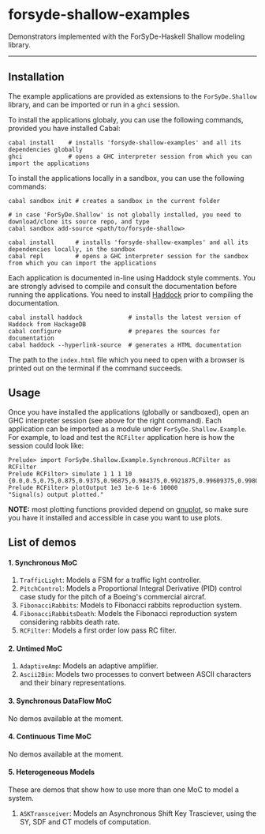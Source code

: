 forsyde-shallow-examples
========================

Demonstrators implemented with the ForSyDe-Haskell Shallow modeling library. 

----

Installation
------------

The example applications are provided as extensions to the `ForSyDe.Shallow` library, and can be imported or run in a `ghci` session. 

To install the applications globaly, you can use the following commands, provided you have installed Cabal:

    cabal install    # installs 'forsyde-shallow-examples' and all its dependencies globally
    ghci             # opens a GHC interpreter session from which you can import the applications
    
To install the applications locally in a sandbox, you can use the following commands:
    
    cabal sandbox init # creates a sandbox in the current folder
    
    # in case 'ForSyDe.Shallow' is not globally installed, you need to download/clone its source repo, and type
    cabal sandbox add-source <path/to/forsyde-shallow>
    
    cabal install      # installs 'forsyde-shallow-examples' and all its dependencies locally, in the sandbox
    cabal repl         # opens a GHC interpreter session for the sandbox from which you can import the applications

Each application is documented in-line using Haddock style comments. You are strongly advised to compile and consult the documentation before running the applications. You need to install [Haddock](https://www.haskell.org/haddock/) prior to compiling the documentation. 

    cabal install haddock             # installs the latest version of Haddock from HackageDB
    cabal configure                   # prepares the sources for documentation
    cabal haddock --hyperlink-source  # generates a HTML documentation
    
The path to the `index.html` file which you need to open with a browser is printed out on the terminal if the command succeeds.

Usage
-----

Once you have installed the applications (globally or sandboxed), open an GHC interpreter session (see above for the right command). Each application can be imported as a module under `ForSyDe.Shallow.Example`. For example, to load and test the `RCFilter` application here is how the session could look like:

    Prelude> import ForSyDe.Shallow.Example.Synchronous.RCFilter as RCFilter
    Prelude RCFilter> simulate 1 1 1 10
    {0.0,0.5,0.75,0.875,0.9375,0.96875,0.984375,0.9921875,0.99609375,0.998046875}
    Prelude RCFilter> plotOutput 1e3 1e-6 1e-6 10000
    "Signal(s) output plotted."

**NOTE:** most plotting functions provided depend on [gnuplot](http://www.gnuplot.info/), so make sure you have it installed and accessible in case you want to use plots.

List of demos
-------------

#### 1. Synchronous MoC

  1. `TrafficLight`: Models a FSM for a traffic light controller.
  1. `PitchControl`: Models a Proportional Integral Derivative (PID) control case study for the pitch of a Boeing's commercial aircraf.
  1. `FibonacciRabbits`: Models to Fibonacci rabbits reproduction system.
  1. `FibonacciRabbitsDeath`: Models the Fibonacci reproduction system considering rabbits death rate.
  1. `RCFilter`: Models a first order low pass RC filter.

#### 2. Untimed MoC

  1. `AdaptiveAmp`: Models an adaptive amplifier.
  1. `Ascii2Bin`: Models two processes to convert between ASCII characters and their binary representations.

#### 3. Synchronous DataFlow MoC
  
  No demos available at the moment.

#### 4. Continuous Time MoC

  No demos available at the moment.


#### 5. Heterogeneous Models
  
  These are demos that show how to use more than one MoC to model a system.

  1. `ASKTransceiver`: Models an Asynchronous Shift Key Trasciever, using the SY, SDF and CT models of computation.

